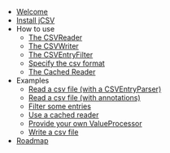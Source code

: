   * [Welcome](Welcome.md)
  * [Install jCSV](Install.md)
  * How to use
    * [The CSVReader](CSVReader.md)
    * [The CSVWriter](CSVWriter.md)
    * [The CSVEntryFilter](CSVEntryFilter.md)
    * [Specify the csv format](CSVStrategy.md)
    * [The Cached Reader](CachedReader.md)
  * Examples
    * [Read a csv file (with a CSVEntryParser)](CSVEntryParserExample.md)
    * [Read a csv file (with annotations)](AnnotationEntryParserExample.md)
    * [Filter some entries](CSVEntryFilterExample.md)
    * [Use a cached reader](CachedReaderExample.md)
    * [Provide your own ValueProcessor](ValueProcessorExample.md)
    * [Write a csv file](CSVWriterExample.md)
  * [Roadmap](Roadmap.md)